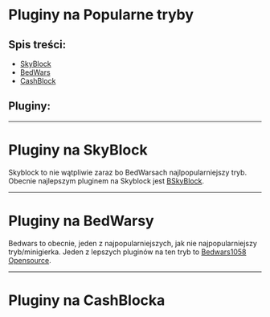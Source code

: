 # Pluginy na Popularne tryby
## Spis treści:
- [SkyBlock](https://github.com/vBagieta/Minecraft/blob/main/Pluginy/pluginy_na_tryby.md#Pluginy-na-SkyBlock)
- [BedWars](https://github.com/vBagieta/Minecraft/blob/main/Pluginy/pluginy_na_tryby.md#Pluginy-na-BedWarsy)
- [CashBlock](https://github.com/vBagieta/Minecraft/blob/main/Pluginy/pluginy_na_tryby.md#Pluginy-na-CashBlocka)

## Pluginy:

---

# Pluginy na SkyBlock

Skyblock to nie wątpliwie zaraz bo BedWarsach najlpopularniejszy tryb. Obecnie najlepszym pluginem na Skyblock jest [BSkyBlock](https://download.bentobox.world/custom#%5B%22BSkyBlock%22,%22Challenges%22,%22Level%22,%22Warps%22,%22ControlPanel%22,%22DimensionalTrees%22,%22Biomes%22,%22Limits%22%5D). 

---

# Pluginy na BedWarsy

Bedwars to obecnie, jeden z najpopularniejszych, jak nie najpopularniejszy tryb/minigierka. Jeden z lepszych pluginów na ten tryb to [Bedwars1058 Opensource](https://polymart.org/resource/bedwars1058.1152/updates?update=9968). 

---

# Pluginy na CashBlocka
